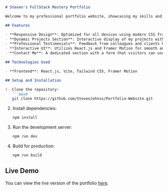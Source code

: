 ```markdown
# Steven's FullStack Mastery Portfolio

Welcome to my professional portfolio website, showcasing my skills and projects as a Full Stack Developer.

## Features

- **Responsive Design**: Optimized for all devices using modern CSS frameworks and design principles.
- **Dynamic Projects Section**: Interactive display of my projects with descriptions, technologies used, and links to source code and live demos.
- **Professional Testimonials**: Feedback from colleagues and clients highlighting my contributions and work ethic.
- **Interactive UI**: Utilizes React.js and Framer Motion for smooth animations and transitions.
- **Contact Me**: A dedicated section with a form that visitors can use to send me emails directly.

## Technologies Used

- **Frontend**: React.js, Vite, Tailwind CSS, Framer Motion

## Setup and Installation

1. Clone the repository:
   ```bash
   git clone https://github.com/StevenJohnss/Portfolio-Website.git
   ```
2. Install dependencies:
   ```bash
   npm install
   ```
3. Run the development server:
   ```bash
   npm run dev
   ```
4. Build for production:
   ```bash
   npm run build
   ```

## Live Demo

You can view the live version of the portfolio [here](https://stevenjohnss.github.io/Portfolio-Website/).
